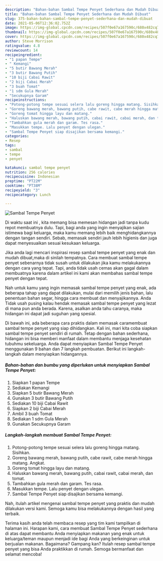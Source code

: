 ```yaml
---
description: "Bahan-bahan Sambal Tempe Penyet Sederhana dan Mudah Dibuat"
title: "Bahan-bahan Sambal Tempe Penyet Sederhana dan Mudah Dibuat"
slug: 375-bahan-bahan-sambal-tempe-penyet-sederhana-dan-mudah-dibuat
date: 2021-05-06T12:36:02.752Z
image: https://img-global.cpcdn.com/recipes/507f0e67a167590c/680x482cq70/sambal-tempe-penyet-foto-resep-utama.jpg
thumbnail: https://img-global.cpcdn.com/recipes/507f0e67a167590c/680x482cq70/sambal-tempe-penyet-foto-resep-utama.jpg
cover: https://img-global.cpcdn.com/recipes/507f0e67a167590c/680x482cq70/sambal-tempe-penyet-foto-resep-utama.jpg
author: Steve Morrison
ratingvalue: 4.8
reviewcount: 14
recipeingredient:
- "1 papan Tempe"
- " Kemangi"
- "5 butir Bawang Merah"
- "3 butir Bawang Putih"
- "10 biji Cabai Rawit"
- "2 biji Cabai Merah"
- "3 buah Tomat"
- "1 sdm Gula Merah"
- "Secukupnya Garam"
recipeinstructions:
- "Potong-potong tempe sesuai selera lalu goreng hingga matang. Sisihkan."
- "Goreng bawang merah, bawang putih, cabe rawit, cabe merah hingga matang. Angkat."
- "Goreng tomat hingga layu dan matang."
- "Haluskan bawang merah, bawang putih, cabai rawit, cabai merah, dan tomat."
- "Tambahkan gula merah dan garam. Tes rasa."
- "Masukkan tempe. Lalu penyet dengan ulegan."
- "Sambal Tempe Penyet siap disajikan bersama kemangi."
categories:
- Resep
tags:
- sambal
- tempe
- penyet

katakunci: sambal tempe penyet 
nutrition: 256 calories
recipecuisine: Indonesian
preptime: "PT22M"
cooktime: "PT38M"
recipeyield: "3"
recipecategory: Lunch

---
```



![Sambal Tempe Penyet](https://img-global.cpcdn.com/recipes/507f0e67a167590c/680x482cq70/sambal-tempe-penyet-foto-resep-utama.jpg)

Di waktu  saat ini , kita memang bisa memesan hidangan jadi tanpa kudu repot membuatnya dulu. Tapi, bagi anda yang ingin menyajikan sajian istimewa bagi keluarga, maka kamu memang lebih baik menghidangkannya dengan tangan sendiri. Sebab, memasak sendiri jauh lebih higienis dan juga dapat menyesuaikan sesuai kesukaan keluarga.

Jika anda lagi mencari inspirasi resep sambal tempe penyet yang enak dan mudah dibuat,maka di sinilah tempatnya. Cara membuat sambal tempe penyet  sebenarnya tidak susah untuk dilakukan jika kamu melakukannya dengan cara yang tepat. Tapi, anda tidak usah cemas akan gagal dalam membuatnya 
karena dalam artikel ini kami akan membahas sambal tempe penyet dengan tepat.  



Nah untuk kamu yang ingin memasak sambal tempe penyet yang enak, ada beberapa tahap yang dapat dilakukan, mulai dari memilih jenis bahan, lalu penentuan bahan segar, hingga cara membuat dan menyajikannya. Anda Tidak usah pusing kalau hendak memasak sambal tempe penyet yang lezat di mana pun anda berada. Karena, asalkan anda  tahu caranya, maka hidangan ini dapat jadi suguhan yang spesial.

Di bawah ini, ada beberapa cara praktis  dalam memasak caramembuat sambal tempe penyet yang siap dihidangkan. Kali ini, mari kita coba siapkan sambal tempe penyet sendiri di rumah. Tetap dengan bahan sederhana, hidangan ini bisa memberi manfaat dalam membantu menjaga kesehatan tubuhmu sekeluarga. Anda dapat menyiapkan Sambal Tempe Penyet menggunakan 9 bahan dan 7 langkah pembuatan. Berikut ini langkah-langkah dalam menyiapkan hidangannya.

<!--inarticleads1-->

##### Bahan-bahan dan bumbu yang diperlukan untuk menyiapkan Sambal Tempe Penyet:

1. Siapkan 1 papan Tempe
1. Sediakan  Kemangi
1. Siapkan 5 butir Bawang Merah
1. Gunakan 3 butir Bawang Putih
1. Sediakan 10 biji Cabai Rawit
1. Siapkan 2 biji Cabai Merah
1. Ambil 3 buah Tomat
1. Sediakan 1 sdm Gula Merah
1. Gunakan Secukupnya Garam




<!--inarticleads2-->

##### Langkah-langkah membuat Sambal Tempe Penyet:

1. Potong-potong tempe sesuai selera lalu goreng hingga matang. Sisihkan.
1. Goreng bawang merah, bawang putih, cabe rawit, cabe merah hingga matang. Angkat.
1. Goreng tomat hingga layu dan matang.
1. Haluskan bawang merah, bawang putih, cabai rawit, cabai merah, dan tomat.
1. Tambahkan gula merah dan garam. Tes rasa.
1. Masukkan tempe. Lalu penyet dengan ulegan.
1. Sambal Tempe Penyet siap disajikan bersama kemangi.




Nah, itulah artikel mengenai  sambal tempe penyet  yang praktis dan mudah dilakukan versi kami. Semoga kamu bisa melakukannya dengan hasil yang terbaik. 

Terima kasih anda telah membaca resep yang tim kami tampilkan di halaman ini. Harapan kami, cara membuat  Sambal Tempe Penyet sederhana di atas dapat membantu Anda menyiapkan makanan yang enak untuk keluarga/teman maupun menjadi ide bagi Anda yang berkeinginan untuk berjualan makanan. Bagaimana? Gampang kan? Itulah resep sambal tempe penyet yang bisa Anda praktikkan di rumah. Semoga bermanfaat dan selamat mencoba!

